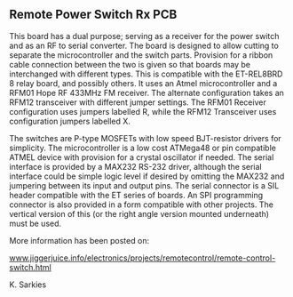 Remote Power Switch Rx PCB
--------------------------

This board has a dual purpose; serving as a receiver for the power switch and as
an RF to serial converter. The board is designed to allow cutting to separate
the microcontroller and the switch parts. Provision for a ribbon cable
connection between the two is given so that boards may be interchanged with
different types. This is compatible with the ET-REL8BRD 8 relay board, and
possibly others. It uses an Atmel microcontroller and a RFM01 Hope RF 433MHz FM
receiver. The alternate configuration takes an RFM12 transceiver with different
jumper settings. The RFM01 Receiver configuration uses jumpers labelled R, while
the RFM12 Transceiver uses configuration jumpers labelled X.

The switches are P-type MOSFETs with low speed BJT-resistor drivers for
simplicity. The microcontroller is a low cost ATMega48 or pin compatible
ATMEL device with provision for a crystal oscillator if needed. The serial
interface is provided by a MAX232 RS-232 driver, although the serial interface
could be simple logic level if desired by omitting the MAX232 and jumpering
between its input and output pins. The serial connector is a SIL header
compatible with the ET series of boards. An SPI programming connector is also
provided in a form compatible with other projects. The vertical version of this
(or the right angle version mounted underneath) must be used.

More information has been posted on:

www.jiggerjuice.info/electronics/projects/remotecontrol/remote-control-switch.html

K. Sarkies

